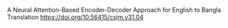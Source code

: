 A Neural Attention-Based Encoder-Decoder Approach for English to Bangla Translation
https://doi.org/10.56415/csjm.v31.04


